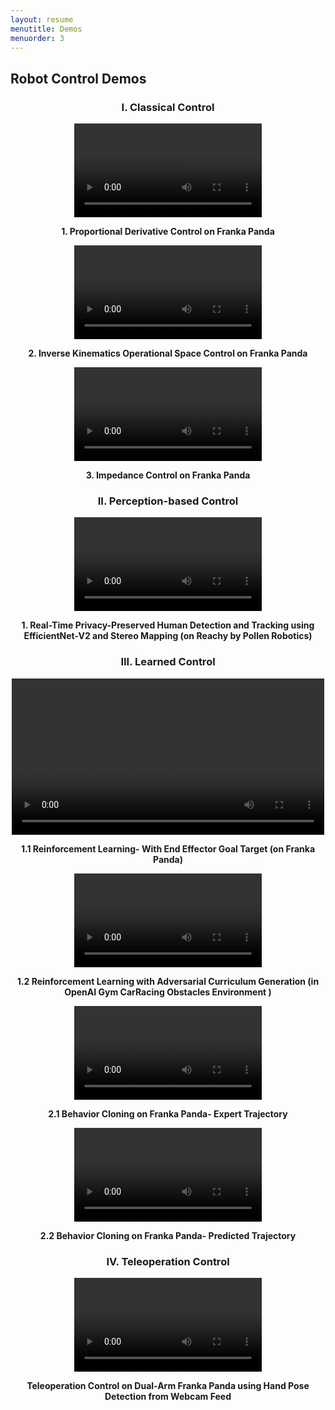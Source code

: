```yaml
---
layout: resume
menutitle: Demos
menuorder: 3
---
```

<a></a>
## Robot Control Demos

<h3 style="text-align: center;">I. Classical Control</h3>

<div style="text-align: center;">
<video style="width: 300; height: auto;" controls>
  <source src="https://PRISHIta123.github.io/assets/franka_pd_control.mp4" type="video/mp4">
</video>
<p style="text-align: center; font-weight: bold;">1. Proportional Derivative Control on Franka Panda</p>
</div>

<div style="text-align: center;">
<video style="width: 300; height: auto;" controls>
  <source src="https://PRISHIta123.github.io/assets/franka_inverse_kinematics.mp4" type="video/mp4">
</video>
<p style="text-align: center; font-weight: bold;">2. Inverse Kinematics Operational Space Control on Franka Panda</p>
</div>

<div style="text-align: center;">
<video style="width: 300; height: auto;" controls>
  <source src="https://PRISHIta123.github.io/assets/franka_impedance_control.mp4" type="video/mp4">
</video>
<p style="text-align: center; font-weight: bold;">3. Impedance Control on Franka Panda</p>
</div>

<h3 style="text-align: center;"> II. Perception-based Control</h3>

<div style="text-align: center;">
<video style="width: 300; height: auto;" controls>
  <source src="https://PRISHIta123.github.io/assets/ShadowSense_demo.mp4" type="video/mp4">
</video>
<p style="text-align: center; font-weight: bold;">1. Real-Time Privacy-Preserved Human Detection and Tracking using EfficientNet-V2 and Stereo Mapping (on Reachy by Pollen Robotics)</p>
</div>

<h3 style="text-align: center;"> III. Learned Control</h3>

<div style="text-align: center;">
<video style="width: 500px; height: auto;" controls>
  <source src="https://PRISHIta123.github.io/assets/PPO_RL.mp4" type="video/mp4">
</video>
<p style="text-align: center; font-weight: bold;">1.1 Reinforcement Learning- With End Effector Goal Target (on Franka Panda) </p>
</div>

<div style="text-align: center;">
<video style="width: 300; height: auto;" controls>
  <source src="https://PRISHIta123.github.io/assets/both_trainer_c.mp4" type="video/mp4">
</video>
<p style="text-align: center; font-weight: bold;">1.2 Reinforcement Learning with Adversarial Curriculum Generation (in OpenAI Gym CarRacing Obstacles Environment )</p>
</div>

<div style="text-align: center;">
<video style="width: 300; height: auto;" controls>
  <source src="https://PRISHIta123.github.io/assets/expert_trajectory.mp4" type="video/mp4">
</video>
<p style="text-align: center; font-weight: bold;">2.1 Behavior Cloning on Franka Panda- Expert Trajectory</p>
</div>

<div style="text-align: center;">
<video style="width: 300; height: auto;" controls>
  <source src="https://PRISHIta123.github.io/assets/predicted_trajectory.mp4" type="video/mp4">
</video>
<p style="text-align: center; font-weight: bold;">2.2 Behavior Cloning on Franka Panda- Predicted Trajectory</p>
</div>


<h3 style="text-align: center;">IV. Teleoperation Control</h3>

<div style="text-align: center;">
<video style="width: 300; height: auto;" controls>
  <source src="https://PRISHIta123.github.io/assets/Teleop_demo.mp4" type="video/mp4">
</video>
<p style="text-align: center; font-weight: bold;">Teleoperation Control on Dual-Arm Franka Panda using Hand Pose Detection from Webcam Feed</p>
</div>


